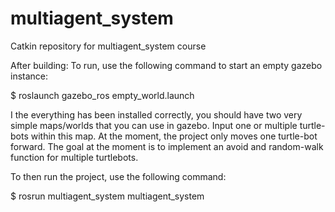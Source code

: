 # multiagent_system
Catkin repository for multiagent_system course

After building:
To run, use the following command to start an empty gazebo instance:

$ roslaunch gazebo_ros empty_world.launch

I the everything has been installed correctly, you should have two very simple maps/worlds that you can use in gazebo.
Input one or multiple turtle-bots within this map. At the moment, the project only moves one turtle-bot forward.
The goal at the moment is to implement an avoid and random-walk function for multiple turtlebots.

To then run the project, use the following command:

$ rosrun multiagent_system multiagent_system
